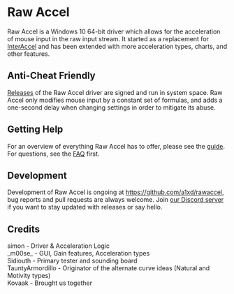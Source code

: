 # Raw Accel

Raw Accel is a Windows 10 64-bit driver which allows for the acceleration of mouse input in the raw input stream. It started as a replacement for [InterAccel](https://github.com/KovaaK/InterAccel) and has been extended with more acceleration types, charts, and other features.

## Anti-Cheat Friendly

[Releases](https://github.com/a1xd/rawaccel/releases/latest) of the Raw Accel driver are signed and run in system space. Raw Accel only modifies mouse input by a constant set of formulas, and adds a one-second delay when changing settings in order to mitigate its abuse.

## Getting Help

For an overview of everything Raw Accel has to offer, please see the [guide](guide.md). For questions, see the [FAQ](FAQ.md) first.

## Development

Development of Raw Accel is ongoing at https://github.com/a1xd/rawaccel, bug reports and pull requests are always welcome.  Join [our Discord server](https://discord.gg/7pQh8zH) if you want to stay updated with releases or say hello.

## Credits
simon - Driver & Acceleration Logic  
\_m00se\_ - GUI, Gain features, Acceleration types  
Sidiouth  - Primary tester and sounding board  
TauntyArmordillo - Originator of the alternate curve ideas (Natural and Motivity types)  
Kovaak - Brought us together

